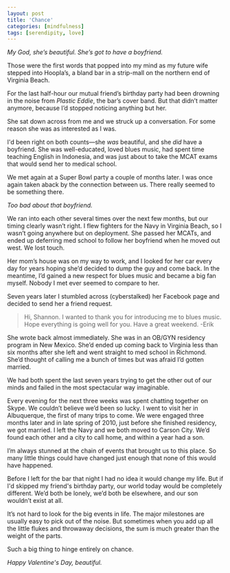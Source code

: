```yaml
---
layout: post
title: 'Chance'
categories: [mindfulness]
tags: [serendipity, love]
---
```


*My God, she’s beautiful. She’s got to have a boyfriend.*

Those were the first words that popped into my mind as my future wife stepped into Hoopla’s, a bland bar in a strip-mall on the northern end of Virginia Beach. 

For the last half-hour our mutual friend’s birthday party had been drowning in the noise from *Plastic Eddie*, the bar’s cover band. But that didn’t matter anymore, because I’d stopped noticing anything but her.

<p class="has-pullquote" data-pullquote="My God, she’s beautiful. She’s got to have a boyfriend.">She sat down across from me and we struck up a conversation. For some reason she was as interested as I was.</p>

I'd been right on both counts—she *was* beautiful, and she *did* have a boyfriend. She was well-educated, loved blues music, had spent time teaching English in Indonesia, and was just about to take the MCAT exams that would send her to medical school.

We met again at a Super Bowl party a couple of months later. I was once again taken aback by the connection between us. There really seemed to be something there.

*Too bad about that boyfriend.*

We ran into each other several times over the next few months, but our timing clearly wasn’t right. I flew fighters for the Navy in Virginia Beach, so I wasn’t going anywhere but on deployment. She passed her MCATs, and ended up deferring med school to follow her boyfriend when he moved out west. We lost touch. 

Her mom’s house was on my way to work, and I looked for her car every day for years hoping she’d decided to dump the guy and come back. In the meantime, I’d gained a new respect for blues music and became a big fan myself. Nobody I met ever seemed to compare to her.

Seven years later I stumbled across (cyberstalked) her Facebook page and decided to send her a friend request.

> Hi, Shannon. I wanted to thank you for introducing me to blues music. Hope everything is going well for you. Have a great weekend. -Erik

She wrote back almost immediately. She was in an OB/GYN residency program in New Mexico. She’d ended up coming back to Virginia less than six months after she left and went straight to med school in Richmond. She’d thought of calling me a bunch of times but was afraid I’d gotten married. 

We had both spent the last seven years trying to get the other out of our minds and failed in the most spectacular way imaginable. 

Every evening for the next three weeks was spent chatting together on Skype. We couldn’t believe we’d been so lucky. I went to visit her in Albuquerque, the first of many trips to come. We were engaged three months later and in late spring of 2010, just before she finished residency, we got married. I left the Navy and we both moved to Carson City. We’d found each other and a city to call home, and within a year had a son.

I’m always stunned at the chain of events that brought us to this place. So many little things could have changed just enough that none of this would have happened. 

Before I left for the bar that night I had no idea it would change my life. But if I'd skipped my friend's birthday party, our world today would be completely different. We’d both be lonely, we’d both be elsewhere, and our son wouldn’t exist at all.

It’s not hard to look for the big events in life. The major milestones are usually easy to pick out of the noise. But sometimes when you add up all the little flukes and throwaway decisions, the sum is much greater than the weight of the parts. 

Such a big thing to hinge entirely on chance.

*Happy Valentine's Day, beautiful.*